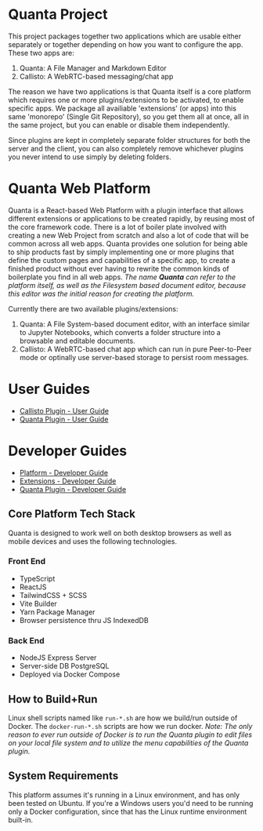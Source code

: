 # Quanta Project

This project packages together two applications which are usable either separately or together depending on how you want to configure the app. These two apps are: 

1) Quanta: A File Manager and Markdown Editor 
2) Callisto: A WebRTC-based messaging/chat app 

The reason we have two applications is that Quanta itself is a core platform which requires one or more plugins/extensions to be activated, to enable specific apps. We package all availiable 'extensions' (or apps) into this same 'monorepo' (Single Git Repository), so you get them all at once, all in the same project, but you can enable or disable them independently. 

Since plugins are kept in completely separate folder structures for both the server and the client, you can also completely remove whichever plugins you never intend to use simply by deleting folders.

# Quanta Web Platform

Quanta is a React-based Web Platform with a plugin interface that allows different extensions or applications to be created rapidly, by reusing most of the core framework code. There is a lot of boiler plate involved with creating a new Web Project from scratch and also a lot of code that will be common across all web apps. Quanta provides one solution for being able to ship products fast by simply implementing one or more plugins that define the custom pages and capabilities of a specific app, to create a finished product without ever having to rewrite the common kinds of boilerplate you find in all web apps. *The name **Quanta** can refer to the platform itself, as well as the Filesystem based document editor, because this editor was the initial reason for creating the platform.*

Currently there are two available plugins/extensions:

1) Quanta: A File System-based document editor, with an interface similar to Jupyter Notebooks, which converts a folder structure into a browsable and editable documents.
2) Callisto: A WebRTC-based chat app which can run in pure Peer-to-Peer mode or optinally use server-based storage to persist room messages.

# User Guides

* [Callisto Plugin - User Guide](./public/docs/extensions/chat/chat_user_guide.md)
* [Quanta Plugin - User Guide](./public/docs/extensions/docs/docs_user_guide.md)

# Developer Guides

* [Platform - Developer Guide](./public/docs/platform_guide/platform_guide.md)
* [Extensions - Developer Guide](./public/docs/extensions_guide/extensions_guide.md)
* [Quanta Plugin - Developer Guide](./public/docs/extensions/docs/docs_developer_guide.md)


## Core Platform Tech Stack

Quanta is designed to work well on both desktop browsers as well as mobile devices and uses the following technologies.

### Front End

* TypeScript
* ReactJS
* TailwindCSS + SCSS
* Vite Builder
* Yarn Package Manager
* Browser persistence thru JS IndexedDB

### Back End

* NodeJS Express Server 
* Server-side DB PostgreSQL
* Deployed via Docker Compose

## How to Build+Run

Linux shell scripts named like `run-*.sh` are how we build/run outside of Docker. The `docker-run-*.sh` scripts are how we run docker. *Note: The only reason to ever run outside of Docker is to run the Quanta plugin to edit files on your local file system and to utilize the menu capabilities of the Quanta plugin.*

## System Requirements

This platform assumes it's running in a Linux environment, and has only been tested on Ubuntu. If you're a Windows users you'd need to be running only a Docker configuration, since that has the Linux runtime environment built-in.